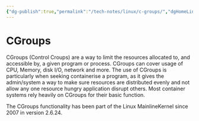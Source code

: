```yaml
---
{"dg-publish":true,"permalink":"/tech-notes/linux/c-groups/","dgHomeLink":true,"dgPassFrontmatter":false}
---
```



# CGroups

CGroups (Control Croups) are a way to limit the resources allocated to, and accessible by, a given program or process. CGroups can cover usage of CPU, Memory, disk I/O, network and more.
The use of CGroups is particularly when seeking containerise a program, as it gives the admin/system a way to make sure resources are distributed evenly and not allow any one resource hungry application disrupt others.
Most container systems rely heavily on CGroups for their basic function.

The CGroups functionality has been part of the Linux MainlineKernel since 2007 in version 2.6.24.